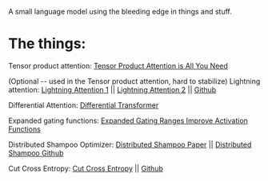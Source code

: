 A small language model using the bleeding edge in things and stuff.

# The things:
Tensor product attention: [Tensor Product Attention is All You Need](https://arxiv.org/abs/2501.06425)

(Optional -- used in the Tensor product attention, hard to stabilize)
Lightning attention: [Lightning Attention 1](https://arxiv.org/abs/2405.17381) || [Lightning Attention 2](https://arxiv.org/abs/2401.04658) || [Github](https://github.com/OpenNLPLab/lightning-attention)

Differential Attention: [Differential Transformer](https://arxiv.org/abs/2410.05258) 

Expanded gating functions: [Expanded Gating Ranges Improve Activation Functions](https://arxiv.org/pdf/2405.20768)

Distributed Shampoo Optimizer: [Distributed Shampoo Paper](https://arxiv.org/abs/2309.06497) || [Distributed Shampoo Github](https://github.com/facebookresearch/optimizers/blob/main/distributed_shampoo/README.md)

Cut Cross Entropy: [Cut Cross Entropy](https://arxiv.org/abs/2411.09009) || [Github](https://github.com/apple/ml-cross-entropy)
